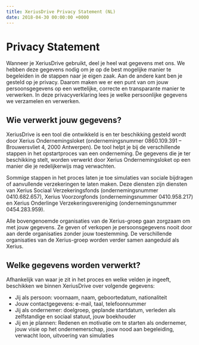 ```yaml
---
title: XeriusDrive Privacy Statement (NL)
date: 2018-04-30 00:00:00 +0000
---
```

# Privacy Statement

Wanneer je XeriusDrive gebruikt, deel je heel wat gegevens met ons. We hebben deze gegevens nodig om je op de best mogelijke manier te begeleiden in de stappen naar je eigen zaak. Aan de andere kant ben je gesteld op je privacy.
Daarom maken we er een punt van om jouw persoonsgegevens op een wettelijke, correcte en transparante manier te verwerken. In deze privacyverklaring lees je welke persoonlijke gegevens we verzamelen en verwerken.

## Wie verwerkt jouw gegevens?

XeriusDrive is een tool die ontwikkeld is en ter beschikking gesteld wordt door Xerius Ondernemingsloket (ondernemingsnummer 0860.109.391 – Brouwersvliet 4, 2000 Antwerpen).  De tool helpt je bij de verschillende stappen in het opstartproces van een onderneming. De gegevens die je ter beschikking stelt, worden verwerkt door Xerius Ondernemingsloket op een manier die je redelijkerwijs mag verwachten.

Sommige stappen in het proces laten je toe simulaties van sociale bijdragen of aanvullende verzekeringen te laten maken. Deze diensten zijn diensten van Xerius Sociaal Verzekeringsfonds (ondernemingsnummer 0410.682.657), Xerius Voorzorgfonds (ondernemingsnummer 0410.958.217) en Xerius Onderlinge Verzekeringsvereniging (ondernemingsnummer 0454.283.959).

Alle bovengenoemde organisaties van de Xerius-groep gaan zorgzaam om met jouw gegevens. Ze geven of verkopen je persoonsgegevens nooit door aan derde organisaties zonder jouw toestemming. De verschillende organisaties van de Xerius-groep worden verder samen aangeduid als Xerius.

## Welke gegevens worden verwerkt?

Afhankelijk van waar je zit in het proces en welke velden je ingeeft, beschikken we binnen XeriusDrive over volgende gegevens:

* Jij als persoon: voornaam, naam, geboortedatum, nationaliteit
* Jouw contactgegevens: e-mail, taal, telefoonnummer
* Jij als ondernemer: doelgroep, geplande startdatum, verleden als zelfstandige en sociaal statuut, jouw boekhouder
* Jij en je plannen: Redenen en motivatie om te starten als ondernemer, jouw visie op het ondernemerschap, jouw nood aan begeleiding, verwacht loon, uitvoering van simulaties